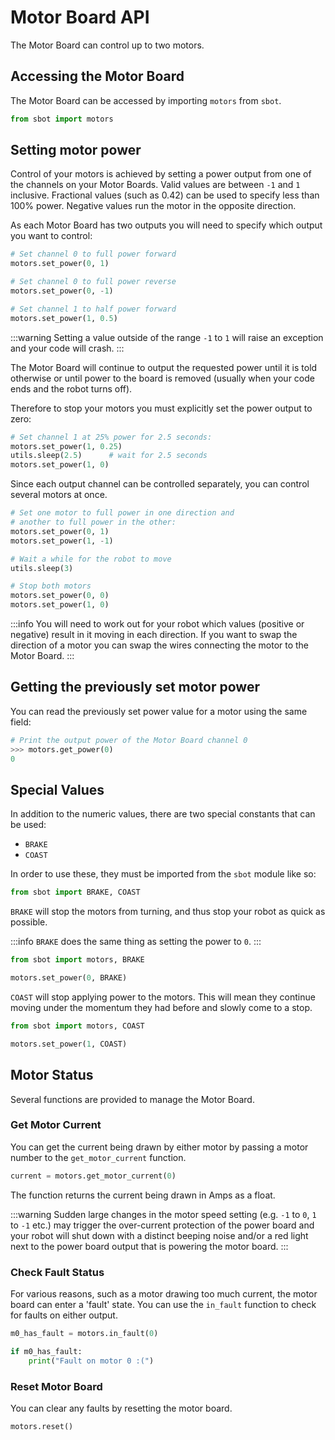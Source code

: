 # Motor Board API

The Motor Board can control up to two motors.

## Accessing the Motor Board

The Motor Board can be accessed by importing `motors` from `sbot`.

```python
from sbot import motors
```

## Setting motor power

Control of your motors is achieved by setting a power output from one of the channels on your Motor Boards.
Valid values are between `-1` and `1` inclusive.
Fractional values (such as 0.42) can be used to specify less than 100% power.
Negative values run the motor in the opposite direction.

As each Motor Board has two outputs you will need to specify which output you want to control:

```python
# Set channel 0 to full power forward
motors.set_power(0, 1)

# Set channel 0 to full power reverse
motors.set_power(0, -1)

# Set channel 1 to half power forward
motors.set_power(1, 0.5)
```

:::warning
Setting a value outside of the range `-1` to `1` will raise an exception and your code will crash.
:::

The Motor Board will continue to output the requested power until it is told
otherwise or until power to the board is removed (usually when your code ends and the robot turns
off).

Therefore to stop your motors you must explicitly set the power output to zero:

```python
# Set channel 1 at 25% power for 2.5 seconds:
motors.set_power(1, 0.25)
utils.sleep(2.5)      # wait for 2.5 seconds
motors.set_power(1, 0)
```

Since each output channel can be controlled separately, you can control several
motors at once.

```python
# Set one motor to full power in one direction and
# another to full power in the other:
motors.set_power(0, 1)
motors.set_power(1, -1)

# Wait a while for the robot to move
utils.sleep(3)

# Stop both motors
motors.set_power(0, 0)
motors.set_power(1, 0)
```

:::info
You will need to work out for your robot which values (positive or negative) result in it moving in each direction.
If you want to swap the direction of a motor you can swap the wires connecting the motor to the Motor Board.
:::

## Getting the previously set motor power

You can read the previously set power value for a motor using the same field:

```python
# Print the output power of the Motor Board channel 0
>>> motors.get_power(0)
0
```

## Special Values

In addition to the numeric values, there are two special constants that can be used:
- `BRAKE`
- `COAST`

In order to use these, they must be
imported from the `sbot` module like so:

```python
from sbot import BRAKE, COAST
```

`BRAKE` will stop the motors from turning, and thus stop your robot as quick as possible.

:::info
`BRAKE` does the same thing as setting the power to `0`.
:::

```python
from sbot import motors, BRAKE

motors.set_power(0, BRAKE)
```

`COAST` will stop applying power to the motors.
This will mean they continue moving under the momentum they had before and slowly come to a stop.

```python
from sbot import motors, COAST

motors.set_power(1, COAST)
```

## Motor Status

Several functions are provided to manage the Motor Board.

### Get Motor Current

You can get the current being drawn by either motor by passing a motor number to the `get_motor_current` function.

```python
current = motors.get_motor_current(0)
```

The function returns the current being drawn in Amps as a float.

:::warning
Sudden large changes in the motor speed setting (e.g. `-1` to `0`, `1` to `-1` etc.) may trigger the over-current protection of the power board and your robot will shut down with a distinct beeping noise and/or a red light next to the power board output that is powering the motor board.
:::

### Check Fault Status

For various reasons, such as a motor drawing too much current, the motor board can enter a 'fault' state. You can use the `in_fault` function to check for faults on either output.

```python
m0_has_fault = motors.in_fault(0)

if m0_has_fault:
    print("Fault on motor 0 :(")
```

### Reset Motor Board

You can clear any faults by resetting the motor board.

```python
motors.reset()
```
